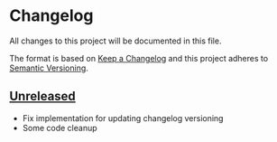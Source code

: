 # Changelog
All changes to this project will be documented in this file.

The format is based on [Keep a Changelog](http://keepachangelog.com/en/1.0.0/)
and this project adheres to [Semantic Versioning](http://semver.org/spec/v2.0.0.html).

## [Unreleased]
- Fix implementation for updating changelog versioning
- Some code cleanup 

[Unreleased]: https://github.com/jipram017/exercise/compare/v1.0.0...HEAD
